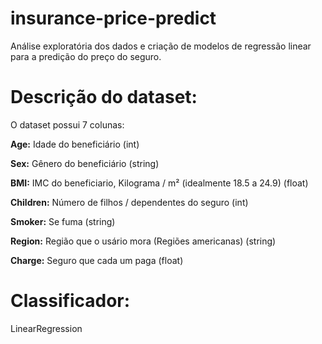 # insurance-price-predict
Análise exploratória dos dados e criação de modelos de regressão linear para a predição do preço do seguro.

# Descrição do dataset:
O dataset possui 7 colunas:

**Age:** Idade do beneficiário (int)

**Sex:** Gênero do beneficiário (string)

**BMI:** IMC do beneficiario, Kilograma / m² (idealmente 18.5 a 24.9) (float)

**Children:** Número de filhos / dependentes do seguro (int)

**Smoker:** Se fuma (string)

**Region:** Região que o usário mora (Regiões americanas) (string)

**Charge:** Seguro que cada um paga (float)

# Classificador:
LinearRegression
